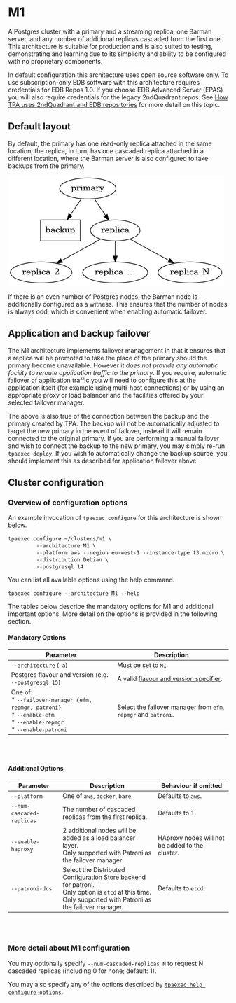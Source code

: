 # M1

A Postgres cluster with a primary and a streaming replica, one Barman
server, and any number of additional replicas cascaded from the first
one. This architecture is suitable for production and is also suited to
testing, demonstrating and learning due to its simplicity and ability to
be configured with no proprietary components.

In default configuration this architecture uses open source software
only. To use subscription-only EDB software with this architecture
requires credentials for EDB Repos 1.0. If you choose EDB Advanced
Server (EPAS) you will also require credentials for the legacy
2ndQuadrant repos.
See [How TPA uses 2ndQuadrant and EDB repositories](2q_and_edb_repositories.md)
for more detail on this topic.

## Default layout

By default, the primary has one read-only replica attached in the same
location; the replica, in turn, has one cascaded replica attached in a
different location, where the Barman server is also configured to take
backups from the primary.

![Cluster with cascading replication](images/m1.png)

If there is an even number of Postgres nodes, the Barman node is
additionally configured as a witness. This ensures that the
number of nodes is always odd, which is convenient when
enabling automatic failover.

## Application and backup failover

The M1 architecture implements failover management in that it ensures
that a replica will be promoted to take the place of the primary should
the primary become unavailable. However it *does not provide any
automatic facility to reroute application traffic to the primary*. If
you require, automatic failover of application traffic you will need to
configure this at the application itself (for example using multi-host
connections) or by using an appropriate proxy or load balancer and the
facilities offered by your selected failover manager.

The above is also true of the connection between the backup and the
primary created by TPA. The backup will not be automatically adjusted to
target the new primary in the event of failover, instead it will remain
connected to the original primary. If you are performing a manual
failover and wish to connect the backup to the new primary, you may
simply re-run `tpaexec deploy`. If you wish to automatically change the
backup source, you should implement this as described for application
failover above.

## Cluster configuration

### Overview of configuration options

An example invocation of `tpaexec configure` for this architecture
is shown below.

```shell
tpaexec configure ~/clusters/m1 \
         --architecture M1 \
         --platform aws --region eu-west-1 --instance-type t3.micro \
         --distribution Debian \
         --postgresql 14
```

You can list all available options using the help command.

```shell
tpaexec configure --architecture M1 --help
```

The tables below describe the mandatory options for M1
and additional important options.
More detail on the options is provided in the following section.

#### Mandatory Options

| Parameter                                             | Description                                                                                 |
|-------------------------------------------------------|---------------------------------------------------------------------------------------------|
| `--architecture` (`-a`)                               | Must be set to `M1`.                                                                        |
| Postgres flavour and version (e.g. `--postgresql 15`) | A valid [flavour and version specifier](tpaexec-configure.md#postgres-flavour-and-version). |
| One of: <br> * `--failover-manager {efm, repmgr, patroni}`<br> * `--enable-efm`<br> * `--enable-repmgr`<br> * `--enable-patroni`  | Select the failover manager from `efm`, `repmgr` and `patroni`.                                                  |


<br/><br/>

#### Additional Options

| Parameter                 | Description                                                                                                       | Behaviour if omitted                                                                                 |
|---------------------------|-------------------------------------------------------------------------------------------------------------------|------------------------------------------------------------------------------------------------------|
| `--platform`              | One of `aws`, `docker`, `bare`.                                                                                   | Defaults to `aws`.                                                                                   |
| `--num-cascaded-replicas` | The number of cascaded replicas from the first replica.                                                           | Defaults to 1.                                                                                       |
| `--enable-haproxy`        | 2 additional nodes will be added as a load balancer layer.<br/>Only supported with Patroni as the failover manager. | HAproxy nodes will not be added to the cluster.                                                      |
| `--patroni-dcs`           | Select the Distributed Configuration Store backend for patroni.<br/>Only option is `etcd` at this time. <br/>Only supported with Patroni as the failover manager.          | Defaults to `etcd`.                                                                                  |

<br/><br/>

### More detail about M1 configuration

You may optionally specify `--num-cascaded-replicas N` to request N
cascaded replicas (including 0 for none; default: 1).

You may also specify any of the options described by
[`tpaexec help configure-options`](tpaexec-configure.md).

